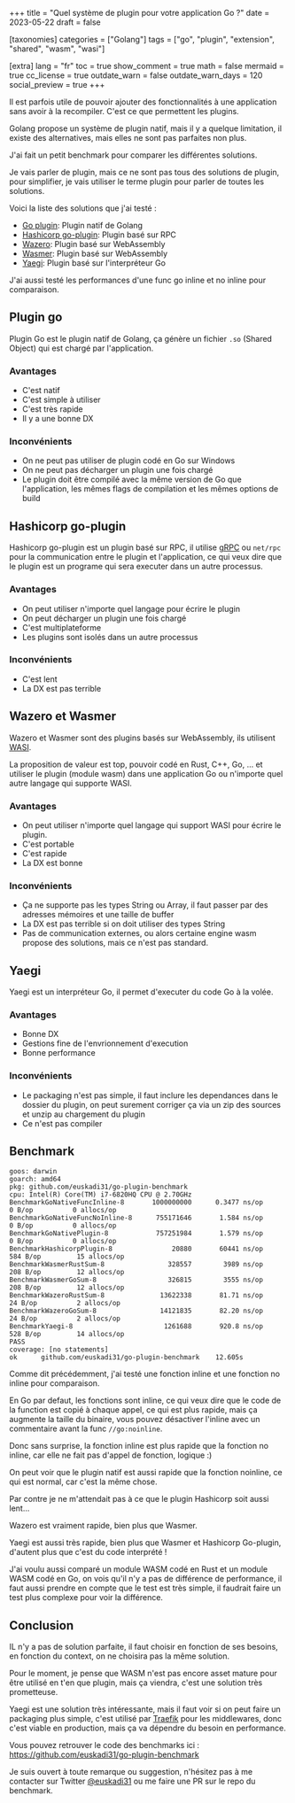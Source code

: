 +++
title = "Quel système de plugin pour votre application Go ?"
date = 2023-05-22
draft = false

[taxonomies]
categories = ["Golang"]
tags = ["go", "plugin", "extension", "shared", "wasm", "wasi"]

[extra]
lang = "fr"
toc = true
show_comment = true
math = false
mermaid = true
cc_license = true
outdate_warn = false
outdate_warn_days = 120
social_preview = true
+++

Il est parfois utile de pouvoir ajouter des fonctionnalités à une application sans avoir à la recompiler. C'est ce que permettent les plugins.

Golang propose un système de plugin natif, mais il y a quelque limitation, il existe des alternatives, mais elles ne sont pas parfaites non plus.

J'ai fait un petit benchmark pour comparer les différentes solutions.

<!-- more -->

Je vais parler de plugin, mais ce ne sont pas tous des solutions de plugin, pour simplifier, je vais utiliser le terme plugin pour parler de toutes les solutions.

Voici la liste des solutions que j'ai testé :

- [Go plugin](https://golang.org/pkg/plugin/): Plugin natif de Golang
- [Hashicorp go-plugin](https://github.com/hashicorp/go-plugin): Plugin basé sur RPC
- [Wazero](https://github.com/tetratelabs/wazero): Plugin basé sur WebAssembly
- [Wasmer](https://github.com/wasmerio/wasmer-go): Plugin basé sur WebAssembly
- [Yaegi](https://github.com/traefik/yaegi): Plugin basé sur l'interpréteur Go

J'ai aussi testé les performances d'une func go inline et no inline pour comparaison.

## Plugin go

Plugin Go est le plugin natif de Golang, ça génère un fichier `.so` (Shared Object) qui est chargé par l'application.

### Avantages

- C'est natif
- C'est simple à utiliser
- C'est très rapide
- Il y a une bonne DX

### Inconvénients

- On ne peut pas utiliser de plugin codé en Go sur Windows
- On ne peut pas décharger un plugin une fois chargé
- Le plugin doit être compilé avec la même version de Go que l'application, les mêmes flags de compilation et les mêmes options de build

## Hashicorp go-plugin

Hashicorp go-plugin est un plugin basé sur RPC, il utilise [gRPC](https://grpc.io/) ou `net/rpc` pour la communication entre le plugin et l'application, ce qui veux dire que le plugin est un programe qui sera executer dans un autre processus.

### Avantages

- On peut utiliser n'importe quel langage pour écrire le plugin
- On peut décharger un plugin une fois chargé
- C'est multiplateforme
- Les plugins sont isolés dans un autre processus

### Inconvénients

- C'est lent
- La DX est pas terrible

## Wazero et Wasmer

Wazero et Wasmer sont des plugins basés sur WebAssembly, ils utilisent [WASI](https://wasi.dev/).

La proposition de valeur est top, pouvoir codé en Rust, C++, Go, ... et utiliser le plugin (module wasm) dans une application Go ou n'importe quel autre langage qui supporte WASI.

### Avantages

- On peut utiliser n'importe quel langage qui support WASI pour écrire le plugin.
- C'est portable
- C'est rapide
- La DX est bonne

### Inconvénients

- Ça ne supporte pas les types String ou Array, il faut passer par des adresses mémoires et une taille de buffer
- La DX est pas terrible si on doit utiliser des types String
- Pas de communication externes, ou alors certaine engine wasm propose des solutions, mais ce n'est pas standard.

## Yaegi

Yaegi est un interpréteur Go, il permet d'executer du code Go à la volée.

### Avantages

- Bonne DX
- Gestions fine de l'envrionnement d'execution
- Bonne performance

### Inconvénients

- Le packaging n'est pas simple, il faut inclure les dependances dans le dossier du plugin, on peut surement corriger ça via un zip des sources et unzip au chargement du plugin
- Ce n'est pas compiler

## Benchmark

```
goos: darwin
goarch: amd64
pkg: github.com/euskadi31/go-plugin-benchmark
cpu: Intel(R) Core(TM) i7-6820HQ CPU @ 2.70GHz
BenchmarkGoNativeFuncInline-8     	1000000000	    0.3477 ns/op	       0 B/op	       0 allocs/op
BenchmarkGoNativeFuncNoInline-8   	 755171646	     1.584 ns/op	       0 B/op	       0 allocs/op
BenchmarkGoNativePlugin-8         	 757251984	     1.579 ns/op	       0 B/op	       0 allocs/op
BenchmarkHashicorpPlugin-8        	     20880	     60441 ns/op	     584 B/op	      15 allocs/op
BenchmarkWasmerRustSum-8          	    328557	      3989 ns/op	     208 B/op	      12 allocs/op
BenchmarkWasmerGoSum-8            	    326815	      3555 ns/op	     208 B/op	      12 allocs/op
BenchmarkWazeroRustSum-8          	  13622338	     81.71 ns/op	      24 B/op	       2 allocs/op
BenchmarkWazeroGoSum-8            	  14121835	     82.20 ns/op	      24 B/op	       2 allocs/op
BenchmarkYaegi-8                  	   1261688	     920.8 ns/op	     528 B/op	      14 allocs/op
PASS
coverage: [no statements]
ok  	github.com/euskadi31/go-plugin-benchmark	12.605s
```

Comme dit précédemment, j'ai testé une fonction inline et une fonction no inline pour comparaison.

En Go par defaut, les fonctions sont inline, ce qui veux dire que le code de la function est copié à chaque appel, ce qui est plus rapide, mais ça augmente la taille du binaire, vous pouvez désactiver l'inline avec un commentaire avant la func `//go:noinline`.

Donc sans surprise, la fonction inline est plus rapide que la fonction no inline, car elle ne fait pas d'appel de fonction, logique :)

On peut voir que le plugin natif est aussi rapide que la fonction noinline, ce qui est normal, car c'est la même chose.

Par contre je ne m'attendait pas à ce que le plugin Hashicorp soit aussi lent...

Wazero est vraiment rapide, bien plus que Wasmer.

Yaegi est aussi très rapide, bien plus que Wasmer et Hashicorp Go-plugin, d'autent plus que c'est du code interprété !

J'ai voulu aussi comparé un module WASM codé en Rust et un module WASM codé en Go, on vois qu'il n'y a pas de différence de performance, il faut aussi prendre en compte que le test est très simple, il faudrait faire un test plus complexe pour voir la différence.

## Conclusion

IL n'y a pas de solution parfaite, il faut choisir en fonction de ses besoins, en fonction du context, on ne choisira pas la même solution.

Pour le moment, je pense que WASM n'est pas encore asset mature pour être utilisé en t'en que plugin, mais ça viendra, c'est une solution très prometteuse.

Yaegi est une solution très intéressante, mais il faut voir si on peut faire un packaging plus simple, c'est utilisé par [Traefik]() pour les middlewares, donc c'est viable en production, mais ça va dépendre du besoin en performance.

Vous pouvez retrouver le code des benchmarks ici : https://github.com/euskadi31/go-plugin-benchmark

Je suis ouvert à toute remarque ou suggestion, n'hésitez pas à me contacter sur Twitter [@euskadi31](https://twitter.com/euskadi31) ou me faire une PR sur le repo du benchmark.
